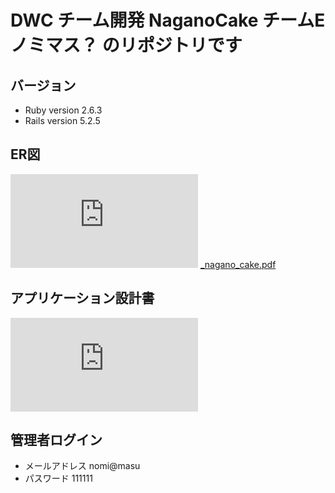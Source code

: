# DWC チーム開発 NaganoCake チームE ノミマス？ のリポジトリです

## バージョン
- Ruby version 2.6.3
- Rails version 5.2.5

## ER図
![ノミマス？_nagano_cake.pdf](https://github.com/webcamp-nomimasu/nagano-cake-nomimasu/files/6723565/_nagano_cake.pdf)
[_nagano_cake.pdf](https://github.com/webcamp-nomimasu/nagano-cake-nomimasu/files/6723666/_nagano_cake.pdf)

## アプリケーション設計書
![nagano_cake_application_design.xlsx.pdf](https://github.com/webcamp-nomimasu/nagano-cake-nomimasu/files/6723631/nagano_cake_application_design.xlsx.pdf)


## 管理者ログイン
- メールアドレス nomi@masu
- パスワード 111111
